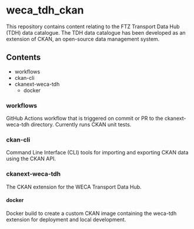 # weca_tdh_ckan
This repository contains content relating to the FTZ Transport Data Hub (TDH) data catalogue. The TDH data catalogue has been developed as an extension of CKAN, an open-source data management system.

## Contents
- workflows
- ckan-cli
- ckanext-weca-tdh
  - docker

### workflows
GitHub Actions workflow that is triggered on commit or PR to the ckanext-weca-tdh directory. Currently runs CKAN unit tests.

### ckan-cli
Command Line Interface (CLI) tools for importing and exporting CKAN data using the CKAN API.

### ckanext-weca-tdh
The CKAN extension for the WECA Transport Data Hub.

#### docker
Docker build to create a custom CKAN image containing the weca-tdh extension for deployment and local development.
